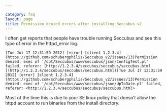 ```yaml
---

category: faq
layout: page
title: Permission denied errors after installing Seccubus v2
---
```

I often get reports that people have trouble running Seccubus and see this
type of error in the httpd_error log.

    
    
    [Tue Jul 17 12:31:59 2012] [error] [client 1.2.3.4](https://github.com/schubergphilis/Seccubus_v2/issues/13)Permission denied: exec of '/opt/Seccubus/www/seccubus/json/ConfigTest.pl' failed, referer: [http://1.2.3.4/seccubus/seccubus/seccubus.html
    ](http://1.2.3.4/seccubus/seccubus/seccubus.html)[Tue Jul 17 12:31:59 2012] [error] [client 1.2.3.4](https://github.com/schubergphilis/Seccubus_v2/issues/13)Permission denied: exec of '/opt/Seccubus/www/seccubus/json/UpToDate.pl' failed, referer: <http://1.2.3.4/seccubus/seccubus/seccubus.html>

Most of the time this is due to your SE linux policy that doesn’t allow the
httpd account to run binaries from the install directory.

